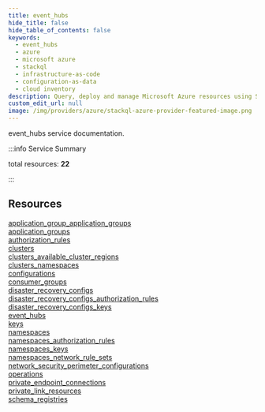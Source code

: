 ```yaml
---
title: event_hubs
hide_title: false
hide_table_of_contents: false
keywords:
  - event_hubs
  - azure
  - microsoft azure
  - stackql
  - infrastructure-as-code
  - configuration-as-data
  - cloud inventory
description: Query, deploy and manage Microsoft Azure resources using SQL
custom_edit_url: null
image: /img/providers/azure/stackql-azure-provider-featured-image.png
---
```


event_hubs service documentation.

:::info Service Summary

<div class="row">
<div class="providerDocColumn">
<span>total resources:&nbsp;<b>22</b></span><br />
</div>
</div>

:::

## Resources
<div class="row">
<div class="providerDocColumn">
<a href="/providers/azure/event_hubs/application_group_application_groups/">application_group_application_groups</a><br />
<a href="/providers/azure/event_hubs/application_groups/">application_groups</a><br />
<a href="/providers/azure/event_hubs/authorization_rules/">authorization_rules</a><br />
<a href="/providers/azure/event_hubs/clusters/">clusters</a><br />
<a href="/providers/azure/event_hubs/clusters_available_cluster_regions/">clusters_available_cluster_regions</a><br />
<a href="/providers/azure/event_hubs/clusters_namespaces/">clusters_namespaces</a><br />
<a href="/providers/azure/event_hubs/configurations/">configurations</a><br />
<a href="/providers/azure/event_hubs/consumer_groups/">consumer_groups</a><br />
<a href="/providers/azure/event_hubs/disaster_recovery_configs/">disaster_recovery_configs</a><br />
<a href="/providers/azure/event_hubs/disaster_recovery_configs_authorization_rules/">disaster_recovery_configs_authorization_rules</a><br />
<a href="/providers/azure/event_hubs/disaster_recovery_configs_keys/">disaster_recovery_configs_keys</a>
</div>
<div class="providerDocColumn">
<a href="/providers/azure/event_hubs/event_hubs/">event_hubs</a><br />
<a href="/providers/azure/event_hubs/keys/">keys</a><br />
<a href="/providers/azure/event_hubs/namespaces/">namespaces</a><br />
<a href="/providers/azure/event_hubs/namespaces_authorization_rules/">namespaces_authorization_rules</a><br />
<a href="/providers/azure/event_hubs/namespaces_keys/">namespaces_keys</a><br />
<a href="/providers/azure/event_hubs/namespaces_network_rule_sets/">namespaces_network_rule_sets</a><br />
<a href="/providers/azure/event_hubs/network_security_perimeter_configurations/">network_security_perimeter_configurations</a><br />
<a href="/providers/azure/event_hubs/operations/">operations</a><br />
<a href="/providers/azure/event_hubs/private_endpoint_connections/">private_endpoint_connections</a><br />
<a href="/providers/azure/event_hubs/private_link_resources/">private_link_resources</a><br />
<a href="/providers/azure/event_hubs/schema_registries/">schema_registries</a>
</div>
</div>